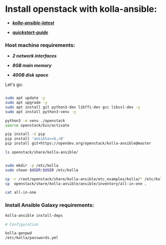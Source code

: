 # Install openstack with kolla-ansible:

- ***[kolla-ansible-latest](https://docs.openstack.org/kolla-ansible/latest/)***

- ***[quickstart-guide](https://docs.openstack.org/kolla-ansible/latest/user/quickstart.html)***


### Host machine requirements:

- ***2 network interfaces***

- ***8GB main memory***

- ***40GB disk space***


Let's go:

```bash

sudo apt update -y
sudo apt upgrade -y
sudo apt install git python3-dev libffi-dev gcc libssl-dev -y
sudo apt install python3-venv -y

python3 -m venv ./openstack
source openstack/bin/activate

pip install -U pip
pip install 'ansible>=6,<8'
pip install git+https://opendev.org/openstack/kolla-ansible@master

ls openstack/share/kolla-ansible/


sudo mkdir -p /etc/kolla
sudo chown $USER:$USER /etc/kolla

cp -r /root/openstack/share/kolla-ansible/etc_examples/kolla/* /etc/kolla
cp  openstack/share/kolla-ansible/ansible/inventory/all-in-one .

cat all-in-one

```

### Install Ansible Galaxy requirements:

```bash
kolla-ansible install-deps

# Configuration

kolla-genpwd
/etc/kolla/passwords.yml



```


































